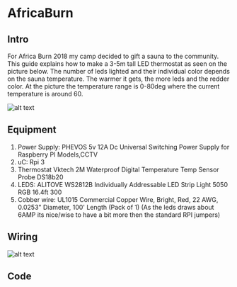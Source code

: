 # AfricaBurn

## Intro
 For Africa Burn 2018 my camp decided to gift a sauna to the community. This guide explains how to make a 3-5m tall LED thermostat as seen on the picture below. The number of leds lighted and their individual color depends on the sauna temperature. The warmer it gets, the more leds and the redder color. At the picture the temperature range is 0-80deg where the current temperature is around 60. 
 
 
![alt text][sauna]
 
[sauna]:saunandtermo.png
## Equipment
1. Power Supply:  PHEVOS 5v 12A Dc Universal Switching Power Supply for Raspberry PI Models,CCTV
2. uC: Rpi 3
3. Thermostat Vktech 2M Waterproof Digital Temperature Temp Sensor Probe DS18b20
4. LEDS: ALITOVE WS2812B Individually Addressable LED Strip Light 5050 RGB 16.4ft 300 
5. Cobber wire: UL1015 Commercial Copper Wire, Bright, Red, 22 AWG, 0.0253" Diameter, 100' Length (Pack of 1)
(As the leds draws about 6AMP its nice/wise to have a bit more then the standard RPI jumpers)


## Wiring

 
![alt text][wiring]
 
[wiring]:img/Wiring.png 
## Code

 

